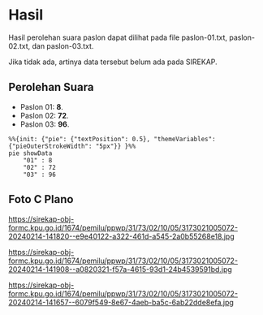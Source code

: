 # Hasil

Hasil perolehan suara paslon dapat dilihat pada file paslon-01.txt, paslon-02.txt, dan paslon-03.txt.

Jika tidak ada, artinya data tersebut belum ada pada SIREKAP.

## Perolehan Suara

 * Paslon 01: **8**.
 * Paslon 02: **72**.
 * Paslon 03: **96**.

```mermaid
%%{init: {"pie": {"textPosition": 0.5}, "themeVariables": {"pieOuterStrokeWidth": "5px"}} }%%
pie showData
    "01" : 8
    "02" : 72
    "03" : 96
```
## Foto C Plano

https://sirekap-obj-formc.kpu.go.id/1674/pemilu/ppwp/31/73/02/10/05/3173021005072-20240214-141820--e9e40122-a322-461d-a545-2a0b55268e18.jpg

https://sirekap-obj-formc.kpu.go.id/1674/pemilu/ppwp/31/73/02/10/05/3173021005072-20240214-141908--a0820321-f57a-4615-93d1-24b4539591bd.jpg

https://sirekap-obj-formc.kpu.go.id/1674/pemilu/ppwp/31/73/02/10/05/3173021005072-20240214-141657--6079f549-8e67-4aeb-ba5c-6ab22dde8efa.jpg
